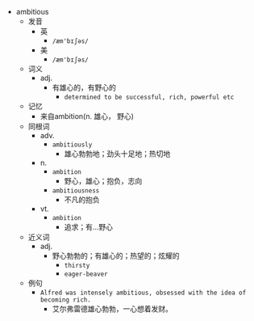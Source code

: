 - ambitious
  - 发音
    - 英
      - `/æm'bɪʃəs/`
    - 美
      - `/æm'bɪʃəs/`
  - 词义
    - adj.
      - 有雄心的，有野心的
        - `determined to be successful, rich, powerful etc`
  - 记忆
    - 来自ambition(n. 雄心， 野心)
  - 同根词
    - adv.
      - `ambitiously`
        - 雄心勃勃地；劲头十足地；热切地
    - n.
      - `ambition`
        - 野心，雄心；抱负，志向
      - `ambitiousness`
        - 不凡的抱负
    - vt.
      - `ambition`
        - 追求；有…野心
  - 近义词
    - adj.
      - 野心勃勃的；有雄心的；热望的；炫耀的
        - `thirsty`
        - `eager-beaver`
  - 例句
    - `Alfred was intensely ambitious, obsessed with the idea of becoming rich.`
      - 艾尔弗雷德雄心勃勃，一心想着发财。

